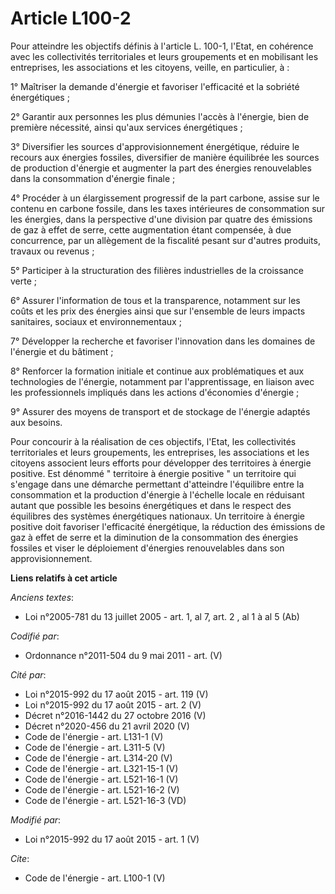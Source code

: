 # Article L100-2

Pour atteindre les objectifs définis à l'article L. 100-1, l'Etat, en cohérence avec les collectivités territoriales et leurs
groupements et en mobilisant les entreprises, les associations et les citoyens, veille, en particulier, à : 

1° Maîtriser la demande d'énergie et favoriser l'efficacité et la sobriété énergétiques ; 

2° Garantir aux personnes les plus démunies l'accès à l'énergie, bien de première nécessité, ainsi qu'aux services
énergétiques ; 

3° Diversifier les sources d'approvisionnement énergétique, réduire le recours aux énergies fossiles, diversifier de manière
équilibrée les sources de production d'énergie et augmenter la part des énergies renouvelables dans la consommation d'énergie
finale ; 

4° Procéder à un élargissement progressif de la part carbone, assise sur le contenu en carbone fossile, dans les taxes
intérieures de consommation sur les énergies, dans la perspective d'une division par quatre des émissions de gaz à effet de
serre, cette augmentation étant compensée, à due concurrence, par un allègement de la fiscalité pesant sur d'autres produits,
travaux ou revenus ; 

5° Participer à la structuration des filières industrielles de la croissance verte ; 

6° Assurer l'information de tous et la transparence, notamment sur les coûts et les prix des énergies ainsi que sur
l'ensemble de leurs impacts sanitaires, sociaux et environnementaux ; 

7° Développer la recherche et favoriser l'innovation dans les domaines de l'énergie et du bâtiment ; 

8° Renforcer la formation initiale et continue aux problématiques et aux technologies de l'énergie, notamment par
l'apprentissage, en liaison avec les professionnels impliqués dans les actions d'économies d'énergie ; 

9° Assurer des moyens de transport et de stockage de l'énergie adaptés aux besoins. 

Pour concourir à la réalisation de ces objectifs, l'Etat, les collectivités territoriales et leurs groupements, les
entreprises, les associations et les citoyens associent leurs efforts pour développer des territoires à énergie positive. Est
dénommé " territoire à énergie positive " un territoire qui s'engage dans une démarche permettant d'atteindre l'équilibre
entre la consommation et la production d'énergie à l'échelle locale en réduisant autant que possible les besoins énergétiques
et dans le respect des équilibres des systèmes énergétiques nationaux. Un territoire à énergie positive doit favoriser
l'efficacité énergétique, la réduction des émissions de gaz à effet de serre et la diminution de la consommation des énergies
fossiles et viser le déploiement d'énergies renouvelables dans son approvisionnement.

**Liens relatifs à cet article**

_Anciens textes_:

  - Loi n°2005-781 du 13 juillet 2005 - art. 1, al 7, art. 2 , al 1 à al 5  (Ab)

_Codifié par_:

  - Ordonnance n°2011-504 du 9 mai 2011 - art. (V)

_Cité par_:

  - Loi n°2015-992 du 17 août 2015 - art. 119 (V)
  - Loi n°2015-992 du 17 août 2015 - art. 2 (V)
  - Décret n°2016-1442 du 27 octobre 2016 (V)
  - Décret n°2020-456 du 21 avril 2020 (V)
  - Code de l'énergie - art. L131-1 (V)
  - Code de l'énergie - art. L311-5 (V)
  - Code de l'énergie - art. L314-20 (V)
  - Code de l'énergie - art. L321-15-1 (V)
  - Code de l'énergie - art. L521-16-1 (V)
  - Code de l'énergie - art. L521-16-2 (V)
  - Code de l'énergie - art. L521-16-3 (VD)

_Modifié par_:

  - Loi n°2015-992 du 17 août 2015 - art. 1 (V)

_Cite_:

  - Code de l'énergie - art. L100-1 (V)
